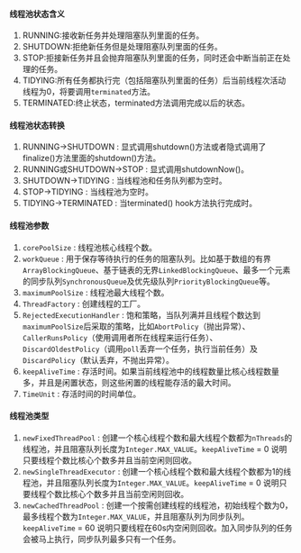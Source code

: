 #### 线程池状态含义
1. RUNNING:接收新任务并处理阻塞队列里面的任务。
2. SHUTDOWN:拒绝新任务但是处理阻塞队列里面的任务。
3. STOP:拒接新任务并且会抛弃阻塞队列里面的任务，同时还会中断当前正在处理的任务。
4. TIDYING:所有任务都执行完（包括阻塞队列里面的任务）后当前线程次活动线程为0，将要调用`terminated`方法。
5. TERMINATED:终止状态，terminated方法调用完成以后的状态。

#### 线程池状态转换
1. RUNNING->SHUTDOWN : 显式调用shutdown()方法或者隐式调用了finalize()方法里面的shutdown()方法。
2. RUNNING或SHUTDOWN->STOP : 显式调用shutdownNow()。
3. SHUTDOWN->TIDYING : 当线程池和任务队列都为空时。
4. STOP->TIDYING : 当线程池为空时。
5. TIDYING->TERMINATED : 当terminated() hook方法执行完成时。

#### 线程池参数
1. `corePoolSize` : 线程池核心线程个数。
2. `workQueue` : 用于保存等待执行的任务的阻塞队列。比如基于数组的有界`ArrayBlockingQueue`、基于链表的无界`LinkedBlockingQueue`、最多一个元素的同步队列`SynchronousQueue`及优先级队列`PriorityBlockingQueue`等。
3. `maximumPoolSize` : 线程池最大线程个数。
4. `ThreadFactory` : 创建线程的工厂。
5. `RejectedExecutionHandler` : 饱和策略，当队列满并且线程个数达到`maximumPoolSize`后采取的策略，比如`AbortPolicy`（抛出异常）、`CallerRunsPolicy`（使用调用者所在线程来运行任务）、`DiscardOldestPolicy`（调用`poll`丢弃一个任务，执行当前任务）及`DiscardPolicy`（默认丢弃，不抛出异常）。
6. `keepAliveTime` : 存活时间。如果当前线程池中的线程数量比核心线程数量多，并且是闲置状态，则这些闲置的线程能存活的最大时间。
7. `TimeUnit` : 存活时间的时间单位。

#### 线程池类型

1. `newFixedThreadPool` : 创建一个核心线程个数和最大线程个数都为`nThreads`的线程池，并且阻塞队列长度为`Integer.MAX_VALUE`。`keepAliveTime` = 0 说明只要线程个数比核心个数多并且当前空闲则回收。
2. `newSingleThreadExecutor` : 创建一个核心线程个数和最大线程个数都为1的线程池，并且阻塞队列长度为`Integer.MAX_VALUE`。`keepAliveTime` = 0 说明只要线程个数比核心个数多并且当前空闲则回收。
3. `newCachedThreadPool` : 创建一个按需创建线程的线程池，初始线程个数为0，最多线程个数为`Integer.MAX_VALUE`，并且阻塞队列为同步队列。`keepAliveTime` = 60 说明只要线程在60s内空闲则回收。加入同步队列的任务会被马上执行，同步队列最多只有一个任务。

